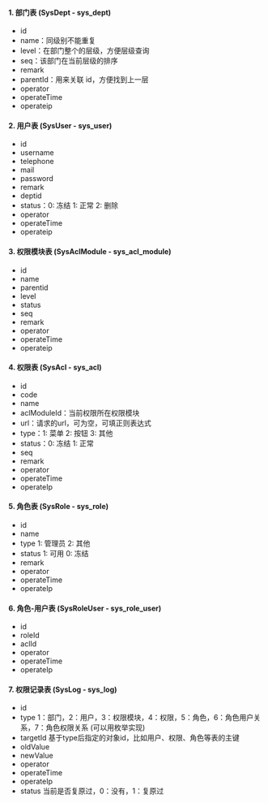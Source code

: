 #### 1. 部门表 (SysDept - sys_dept)
- id
- name：同级别不能重复
- level：在部门整个的层级，方便层级查询
- seq：该部门在当前层级的排序
- remark
- parentId：用来关联 id，方便找到上一层
- operator
- operateTime
- operateip

#### 2. 用户表 (SysUser - sys_user)
- id
- username
- telephone
- mail
- password
- remark
- deptid
- status：0: 冻结 1: 正常 2: 删除
- operator
- operateTime
- operateip

#### 3. 权限模块表 (SysAclModule - sys_acl_module)
- id
- name
- parentid
- level
- status
- seq
- remark
- operator
- operateTime
- operateip

#### 4. 权限表 (SysAcl - sys_acl)
- id
- code
- name
- aclModuleId：当前权限所在权限模块
- url：请求的url，可为空，可填正则表达式
- type：1: 菜单 2: 按钮 3: 其他
- status：0: 冻结 1: 正常
- seq
- remark
- operator
- operateTime
- operateIp

#### 5. 角色表 (SysRole - sys_role)
- id
- name
- type 1: 管理员 2: 其他
- status 1: 可用 0: 冻结
- remark
- operator
- operateTime
- operateIp

#### 6. 角色-用户表 (SysRoleUser - sys_role_user)
- id
- roleId
- aclId
- operator
- operateTime
- operateIp

#### 7. 权限记录表 (SysLog - sys_log)
- id
- type 1：部门，2：用户，3：权限模块，4：权限，5：角色，6：角色用户关系，7：角色权限关系 (可以用枚举实现)
- targetId 基于type后指定的对象id，比如用户、权限、角色等表的主键
- oldValue
- newValue
- operator
- operateTime
- operateIp
- status 当前是否复原过，0：没有，1：复原过
